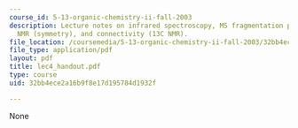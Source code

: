 ```yaml
---
course_id: 5-13-organic-chemistry-ii-fall-2003
description: Lecture notes on infrared spectroscopy, MS fragmentation patterns, 13C
  NMR (symmetry), and connectivity (13C NMR).
file_location: /coursemedia/5-13-organic-chemistry-ii-fall-2003/32bb4ece2a16b9f8e17d195784d1932f_lec4_handout.pdf
file_type: application/pdf
layout: pdf
title: lec4_handout.pdf
type: course
uid: 32bb4ece2a16b9f8e17d195784d1932f

---
```

None